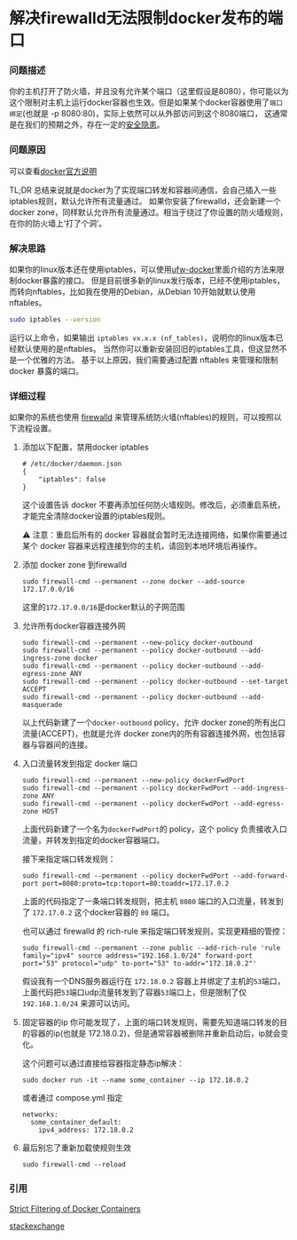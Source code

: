 # 解决firewalld无法限制docker发布的端口

### 问题描述
你的主机打开了防火墙，并且没有允许某个端口（这里假设是8080），你可能以为这个限制对主机上运行docker容器也生效。但是如果某个docker容器使用了`端口绑定`(也就是 -p 8080:80)，实际上依然可以从外部访问到这个8080端口，
这通常是在我们的预期之外，存在一定的[安全隐患](https://www.reddit.com/r/selfhosted/comments/1cv2l3q/security_psa_for_anyone_using_docker_on_a)。

### 问题原因
可以查看[docker官方说明](https://docs.docker.com/engine/network/packet-filtering-firewalls/#integration-with-firewalld)

TL;DR 总结来说就是docker为了实现端口转发和容器间通信，会自己插入一些iptables规则，默认允许所有流量通过。
如果你安装了firewalld，还会新建一个docker zone，同样默认允许所有流量通过。相当于绕过了你设置的防火墙规则，在你的防火墙上‘打了个洞’。

### 解决思路
如果你的linux版本还在使用iptables，可以使用[ufw-docker](https://github.com/chaifeng/ufw-docker)里面介绍的方法来限制docker暴露的接口。
但是目前很多新的linux发行版本，已经不使用iptables，而转向nftables，比如我在使用的Debian，从Debian 10开始就默认使用 nftables。

``` bash
sudo iptables --version
```

运行以上命令，如果输出 `iptables vx.x.x (nf_tables)`，说明你的linux版本已经默认使用的是nftables。
当然你可以重新安装回旧的iptables工具，但这显然不是一个优雅的方法。
基于以上原因，我们需要通过配置 nftables 来管理和限制 docker 暴露的端口。

### 详细过程
如果你的系统也使用 [firewalld](https://firewalld.org) 来管理系统防火墙(nftables)的规则，可以按照以下流程设置。
1. 添加以下配置，禁用docker iptables
   ```
   # /etc/docker/daemon.json
   {
       "iptables": false
   }
   ```
   这个设置告诉 docker 不要再添加任何防火墙规则。修改后，必须重启系统，才能完全清除docker设置的iptables规则。

   ⚠️ 注意：重启后所有的 docker 容器就会暂时无法连接网络，如果你需要通过某个 docker 容器来远程连接到你的主机，请回到本地环境后再操作。

2. 添加 docker zone 到firewalld
   ```
   sudo firewall-cmd --permanent --zone docker --add-source 172.17.0.0/16
   ```
   这里的`172.17.0.0/16`是docker默认的子网范围

3. 允许所有docker容器连接外网
   ```
   sudo firewall-cmd --permanent --new-policy docker-outbound
   sudo firewall-cmd --permanent --policy docker-outbound --add-ingress-zone docker
   sudo firewall-cmd --permanent --policy docker-outbound --add-egress-zone ANY
   sudo firewall-cmd --permanent --policy docker-outbound --set-target ACCEPT
   sudo firewall-cmd --permanent --policy docker-outbound --add-masquerade
   ```
   以上代码新建了一个`docker-outbound` policy，允许 docker zone的所有出口流量(ACCEPT)，也就是允许 docker zone内的所有容器连接外网，也包括容器与容器间的连接。

4. 入口流量转发到指定 docker 端口
   ```
   sudo firewall-cmd --permanent --new-policy dockerFwdPort
   sudo firewall-cmd --permanent --policy dockerFwdPort --add-ingress-zone ANY
   sudo firewall-cmd --permanent --policy dockerFwdPort --add-egress-zone HOST
   ```
   上面代码新建了一个名为`dockerFwdPort`的 policy，这个 policy 负责接收入口流量，并转发到指定的docker容器端口。

   接下来指定端口转发规则：
   ```
   sudo firewall-cmd --permanent --policy dockerFwdPort --add-forward-port port=8080:proto=tcp:toport=80:toaddr=172.17.0.2
   ```
   上面的代码指定了一条端口转发规则，把主机 `8080` 端口的入口流量，转发到了 `172.17.0.2` 这个docker容器的 `80` 端口。

   也可以通过 firewalld 的 rich-rule 来指定端口转发规则，实现更精细的管控：
   ```
   sudo firewall-cmd --permanent --zone public --add-rich-rule 'rule family="ipv4" source address="192.168.1.0/24" forward-port port="53" protocol="udp" to-port="53" to-addr="172.18.0.2"'
   ```
   假设我有一个DNS服务器运行在 `172.18.0.2` 容器上并绑定了主机的`53`端口，上面代码把`53`端口udp流量转发到了容器`53`端口上，但是限制了仅 `192.168.1.0/24` 来源可以访问。

5. 固定容器的ip
   你可能发现了，上面的端口转发规则，需要先知道端口转发的目的容器的ip(也就是 172.18.0.2)，但是通常容器被删除并重新启动后，ip就会变化。

   这个问题可以通过直接给容器指定静态ip解决：
   ```
   sudo docker run -it --name some_container --ip 172.18.0.2
   ```
   或者通过 compose.yml 指定
   ```
   networks:
     some_container_default:
       ipv4_address: 172.18.0.2
   ```

6. 最后别忘了重新加载使规则生效
   ```
   sudo firewall-cmd --reload
   ```

### 引用
[Strict Filtering of Docker Containers](https://firewalld.org/2024/04/strictly-filtering-docker-containers)

[stackexchange](https://unix.stackexchange.com/a/793249)
   
